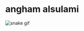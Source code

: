 # angham alsulami
![snake gif](https://github.com/angham999/blob/output/github-contribution-grid-snake.gif)

